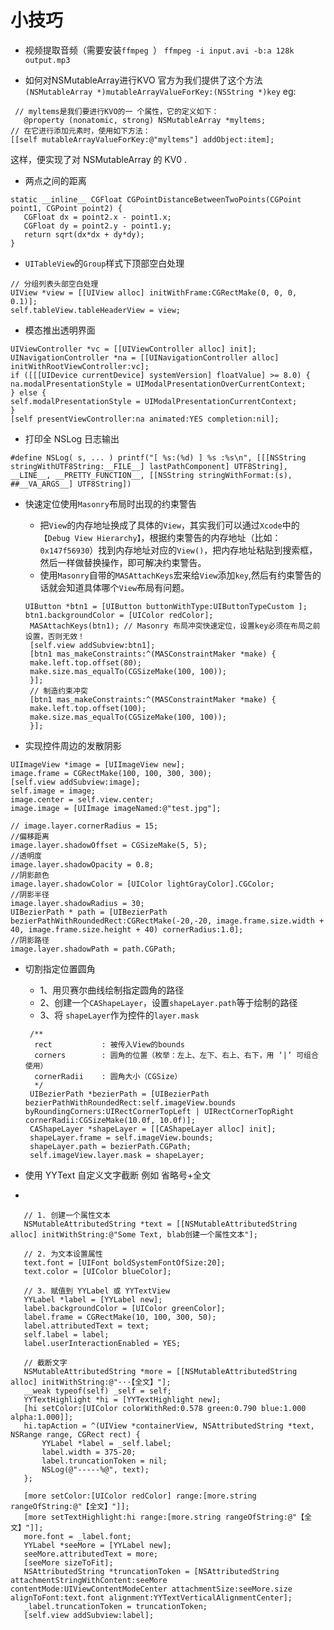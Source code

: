 # 小技巧
* 视频提取音频（需要安装`ffmpeg `） `ffmpeg -i input.avi -b:a 128k output.mp3`

* 如何对NSMutableArray进行KVO
	官方为我们提供了这个方法
	`(NSMutableArray *)mutableArrayValueForKey:(NSString *)key`
 eg:
 
 ```
  // myltems是我们要进行KVO的一 个属性，它的定义如下：
	@property (nonatomic, strong) NSMutableArray *myltems;
 // 在它进行添加元素时，使用如下方法：
[[self mutableArrayValueForKey:@"myltems"] addObject:item];
```
 这样，便实现了对 NSMutableArray 的 KV0 .
 
* 两点之间的距离

 ```
 static __inline__ CGFloat CGPointDistanceBetweenTwoPoints(CGPoint point1, CGPoint point2) { 
 	CGFloat dx = point2.x - point1.x; 
 	CGFloat dy = point2.y - point1.y; 
 	return sqrt(dx*dx + dy*dy);
 }
 ```
 
* `UITableView`的`Group`样式下顶部空白处理

 ```
 // 分组列表头部空白处理
 UIView *view = [[UIView alloc] initWithFrame:CGRectMake(0, 0, 0, 0.1)];
 self.tableView.tableHeaderView = view;
 
 ```

* 模态推出透明界面

 ```
 UIViewController *vc = [[UIViewController alloc] init]; 
 UINavigationController *na = [[UINavigationController alloc] initWithRootViewController:vc]; 
 if ([[[UIDevice currentDevice] systemVersion] floatValue] >= 8.0) { 
 na.modalPresentationStyle = UIModalPresentationOverCurrentContext; 
 } else { 
self.modalPresentationStyle = UIModalPresentationCurrentContext; 
} 
[self presentViewController:na animated:YES completion:nil];
 ```
 
* 打印全 NSLog 日志输出

 ```
 #define NSLog( s, ... ) printf("[ %s:(%d) ] %s :%s\n", [[[NSString stringWithUTF8String:__FILE__] lastPathComponent] UTF8String], __LINE__, __PRETTY_FUNCTION__, [[NSString stringWithFormat:(s), ##__VA_ARGS__] UTF8String])
 ```
* 快速定位使用`Masonry`布局时出现的约束警告
	* 把`View`的内存地址换成了具体的`View`，其实我们可以通过`Xcode`中的`【Debug View Hierarchy】`，根据约束警告的内存地址（比如：`0x147f56930`）找到内存地址对应的`View()`，把内存地址粘贴到搜索框，然后一样做替换操作，即可解决约束警告。
	* 使用`Masonry`自带的`MASAttachKeys`宏来给`View`添加`key`,然后有约束警告的话就会知道具体哪个`View`布局有问题。
	
	```
	UIButton *btn1 = [UIButton buttonWithType:UIButtonTypeCustom ]; 
	btn1.backgroundColor = [UIColor redColor];
	 MASAttachKeys(btn1); // Masonry 布局冲突快速定位，设置key必须在布局之前设置，否则无效！ 
	 [self.view addSubview:btn1]; 
	 [btn1 mas_makeConstraints:^(MASConstraintMaker *make) { 
	 make.left.top.offset(80); 
	 make.size.mas_equalTo(CGSizeMake(100, 100)); 
	 }]; 
	 // 制造约束冲突 
	 [btn1 mas_makeConstraints:^(MASConstraintMaker *make) { 
	 make.left.top.offset(100); 
	 make.size.mas_equalTo(CGSizeMake(100, 100)); 
	 }];

	```
	
* 实现控件周边的发散阴影

 ```
 UIImageView *image = [UIImageView new]; 
 image.frame = CGRectMake(100, 100, 300, 300);
 [self.view addSubview:image]; 
 self.image = image; 
 image.center = self.view.center; 
 image.image = [UIImage imageNamed:@"test.jpg"]; 
 
 // image.layer.cornerRadius = 15; 
 //偏移距离
 image.layer.shadowOffset = CGSizeMake(5, 5); 
 //透明度 
 image.layer.shadowOpacity = 0.8; 
 //阴影颜色 
 image.layer.shadowColor = [UIColor lightGrayColor].CGColor; 
 //阴影半径 
 image.layer.shadowRadius = 30; 
 UIBezierPath * path = [UIBezierPath bezierPathWithRoundedRect:CGRectMake(-20,-20, image.frame.size.width + 40, image.frame.size.height + 40) cornerRadius:1.0]; 
 //阴影路径 
 image.layer.shadowPath = path.CGPath;
 ```
 
* 切割指定位置圆角
	* 1、用贝赛尔曲线绘制指定圆角的路径
	* 2、创建一个`CAShapeLayer`，设置`shapeLayer.path`等于绘制的路径
	* 3、将	`shapeLayer`作为控件的`layer.mask`
	
   ```
 	/**
     rect           : 被传入View的bounds
     corners        : 圆角的位置（枚举：左上、左下、右上、右下，用 ‘|’ 可组合使用）
     cornerRadii    : 圆角大小（CGSize）
     */
    UIBezierPath *bezierPath = [UIBezierPath bezierPathWithRoundedRect:self.imageView.bounds byRoundingCorners:UIRectCornerTopLeft | UIRectCornerTopRight cornerRadii:CGSizeMake(10.0f, 10.0f)];
    CAShapeLayer *shapeLayer = [[CAShapeLayer alloc] init];
    shapeLayer.frame = self.imageView.bounds;
    shapeLayer.path = bezierPath.CGPath;
    self.imageView.layer.mask = shapeLayer;
   ```
 
* 使用 YYText 自定义文字截断 例如 省略号+全文
* 
 ```
 	// 1. 创建一个属性文本
    NSMutableAttributedString *text = [[NSMutableAttributedString alloc] initWithString:@"Some Text, blab创建一个属性文本"];
    
    // 2. 为文本设置属性
    text.font = [UIFont boldSystemFontOfSize:20];
    text.color = [UIColor blueColor];
    
    // 3. 赋值到 YYLabel 或 YYTextView
    YYLabel *label = [YYLabel new];
    label.backgroundColor = [UIColor greenColor];
    label.frame = CGRectMake(10, 100, 300, 50);
    label.attributedText = text;
    self.label = label;
    label.userInteractionEnabled = YES;
    
    // 截断文字
    NSMutableAttributedString *more = [[NSMutableAttributedString alloc] initWithString:@"···【全文】"];
    __weak typeof(self) _self = self;
    YYTextHighlight *hi = [YYTextHighlight new];
    [hi setColor:[UIColor colorWithRed:0.578 green:0.790 blue:1.000 alpha:1.000]];
    hi.tapAction = ^(UIView *containerView, NSAttributedString *text, NSRange range, CGRect rect) {
        YYLabel *label = _self.label;
        label.width = 375-20;
        label.truncationToken = nil;
        NSLog(@"-----%@", text);
    };
    
    [more setColor:[UIColor redColor] range:[more.string rangeOfString:@"【全文】"]];
    [more setTextHighlight:hi range:[more.string rangeOfString:@"【全文】"]];
    more.font = _label.font;
    YYLabel *seeMore = [YYLabel new];
    seeMore.attributedText = more;
    [seeMore sizeToFit];
    NSAttributedString *truncationToken = [NSAttributedString attachmentStringWithContent:seeMore contentMode:UIViewContentModeCenter attachmentSize:seeMore.size alignToFont:text.font alignment:YYTextVerticalAlignmentCenter];
    _label.truncationToken = truncationToken;
    [self.view addSubview:label];
 
 ```